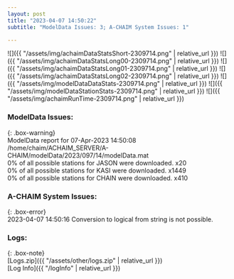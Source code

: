 ```yaml
---
layout: post
title: "2023-04-07 14:50:22"
subtitle: "ModelData Issues: 3; A-CHAIM System Issues: 1"

---
```


![]({{ "/assets/img/achaimDataStatsShort-2309714.png" | relative_url }})
![]({{ "/assets/img/achaimDataStatsLong00-2309714.png" | relative_url }})
![]({{ "/assets/img/achaimDataStatsLong01-2309714.png" | relative_url }})
![]({{ "/assets/img/achaimDataStatsLong02-2309714.png" | relative_url }})
![]({{ "/assets/img/modelDataDataStats-2309714.png" | relative_url }})
![]({{ "/assets/img/modelDataStationStats-2309714.png" | relative_url }})
![]({{ "/assets/img/achaimRunTime-2309714.png" | relative_url }})


### ModelData Issues:  
  
{: .box-warning}  
 ModelData report for 07-Apr-2023 14:50:08   
 /home/chaim/ACHAIM_SERVER/A-CHAIM/modelData/2023/097/14/modelData.mat   
 0% of all possible stations for JASON were downloaded. x20   
 0% of all possible stations for KASI were downloaded. x1449   
 0% of all possible stations for CHAIN were downloaded. x410   
  
### A-CHAIM System Issues:  
  
{: .box-error}  
2023-04-07 14:50:16 Conversion to logical from string is not possible.  

### Logs:  
  
{: .box-note}  
[Logs.zip]({{ "/assets/other/logs.zip" | relative_url }})  
[Log Info]({{ "/logInfo" | relative_url }})  
